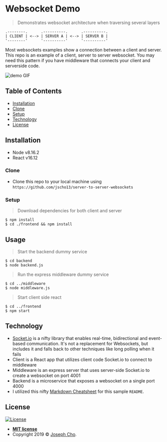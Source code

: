 # Websocket Demo
> Demonstrates websocket architecture when traversing several layers

```
.--------.      .----------.      .----------.
| CLIENT | <--> | SERVER A | <--> | SERVER B |
'--------'      '----------'      '----------'
```

Most websockets examples show a connection between a client and server. This repo is an example of a client, server to server websocket. You may need this pattern if you have middleware that connects your client and serverside code.

![demo GIF](cli-ser-ser.gif)

## Table of Contents

- [Installation](#installation)
- [Clone](#clone)
- [Setup](#setup)
- [Technology](#technology)
- [License](#license)


## Installation

- Node v8.16.2
- React v16.12


### Clone

- Clone this repo to your local machine using `https://github.com/jscho13/server-to-server-websockets`


### Setup

> Download dependencies for both client and server

```shell
$ npm install
$ cd ./frontend && npm install
```


## Usage
> Start the backend dummy service
```shell
$ cd backend
$ node backend.js
```

> Run the express middleware dummy service
```shell
$ cd ../middleware
$ node middleware.js
```

> Start client side react 
```shell
$ cd ../frontend
$ npm start
```


## Technology
- <a href="https://socket.io/" target="_blank">Socket.io</a> is a nifty library that enables real-time, bidirectional and event-based communication. It's not a replacement for Websockets, but includes it and falls back to other techniques like long polling when it fails
- Client is a React app that utilizes client code Socket.io to connect to middleware
- Middleware is an express server that uses server-side Socket.io to create a websocket on port 4001
- Backend is a microservice that exposes a websocket on a single port 4000
- I utilized this nifty <a href="https://github.com/adam-p/markdown-here/wiki/Markdown-Cheatsheet" target="_blank">Markdown Cheatsheet</a> for this sample `README`.


## License

[![License](http://img.shields.io/:license-mit-blue.svg?style=flat-square)](http://badges.mit-license.org)

- **[MIT license](http://opensource.org/licenses/mit-license.php)**
- Copyright 2019 © <a href="https://www.linkedin.com/in/jscho13/" target="_blank">Joseph Cho</a>.
